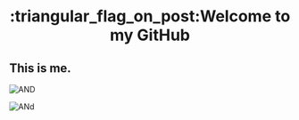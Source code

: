 <h1 align="center">:triangular_flag_on_post:Welcome to my GitHub</h1>

## This is me.


![AND](https://github-readme-stats.vercel.app/api/top-langs/?username=nanxuanzi)

![ANd](https://github-readme-stats.vercel.app/api?username=anuraghazra&show_icons=true)
